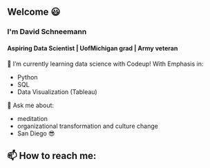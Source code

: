 ## Welcome :smiley:

### I'm David Schneemann
#### Aspiring Data Scientist | UofMichigan grad | Army veteran

🌱 I’m currently learning data science with Codeup! With Emphasis in:
  - Python
  - SQL
  - Data Visualization (Tableau)

💬 Ask me about:
  - meditation
  - organizational transformation and culture change
  - San Diego :sunglasses:

📫 How to reach me: 
  - 
